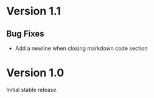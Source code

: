 # Version 1.1

## Bug Fixes

- Add a newline when closing markdown code section


# Version 1.0

Initial stable release.

